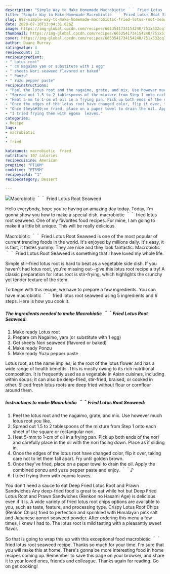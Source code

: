 ```yaml
---
description: "Simple Way to Make Homemade Macrobiotic ＾＾ Fried Lotus Root Seaweed"
title: "Simple Way to Make Homemade Macrobiotic ＾＾ Fried Lotus Root Seaweed"
slug: 692-simple-way-to-make-homemade-macrobiotic-fried-lotus-root-seaweed
date: 2020-07-10T13:04:31.626Z
image: https://img-global.cpcdn.com/recipes/6653541734154240/751x532cq70/macrobiotic-＾＾-fried-lotus-root-seaweed-recipe-main-photo.jpg
thumbnail: https://img-global.cpcdn.com/recipes/6653541734154240/751x532cq70/macrobiotic-＾＾-fried-lotus-root-seaweed-recipe-main-photo.jpg
cover: https://img-global.cpcdn.com/recipes/6653541734154240/751x532cq70/macrobiotic-＾＾-fried-lotus-root-seaweed-recipe-main-photo.jpg
author: Duane Murray
ratingvalue: 4
reviewcount: 13
recipeingredient:
- " Lotus root"
- " cm Nagaimo yam or substitute with 1 egg"
- " sheets Nori seaweed flavored or baked"
- " Ponzu"
- " Yuzu pepper paste"
recipeinstructions:
- "Peel the lotus root and the nagaimo, grate, and mix. Use however much lotus root you like."
- "Spread out 1.5 to 2 tablespoons of the mixture from Step 1 onto each sheet of the square or rectangular nori."
- "Heat 5-mm to 1-cm of oil in a frying pan. Pick up both ends of the nori and carefully place in the oil with the nori facing down. Place as if sliding in."
- "Once the edges of the lotus root have changed color, flip it over, taking care not to let them fall apart. Fry until golden brown."
- "Once they&#39;ve fried, place on a paper towel to drain the oil. Apply the combined ponzu and yuzu pepper paste and enjoy. ＾＾♪"
- "I tried frying them with egoma  leaves."
categories:
- Recipe
tags:
- macrobiotic
- 
- fried

katakunci: macrobiotic  fried 
nutrition: 107 calories
recipecuisine: American
preptime: "PT16M"
cooktime: "PT59M"
recipeyield: "1"
recipecategory: Dessert

---
```



![Macrobiotic ＾＾ Fried Lotus Root Seaweed](https://img-global.cpcdn.com/recipes/6653541734154240/751x532cq70/macrobiotic-＾＾-fried-lotus-root-seaweed-recipe-main-photo.jpg)

Hello everybody, hope you're having an amazing day today. Today, I'm gonna show you how to make a special dish, macrobiotic ＾＾ fried lotus root seaweed. One of my favorites food recipes. For mine, I am going to make it a little bit unique. This will be really delicious.

Macrobiotic ＾＾ Fried Lotus Root Seaweed is one of the most popular of current trending foods in the world. It's enjoyed by millions daily. It's easy, it is fast, it tastes yummy. They are nice and they look fantastic. Macrobiotic ＾＾ Fried Lotus Root Seaweed is something that I have loved my whole life.

Simple stir-fried lotus root is hard to beat as a vegetable side dish. If you haven&#39;t had lotus root, you&#39;re missing out--give this lotus root recipe a try! A classic preparation for lotus root is stir-frying, which highlights the crunchy yet tender texture of the stem.


To begin with this recipe, we have to prepare a few ingredients. You can have macrobiotic ＾＾ fried lotus root seaweed using 5 ingredients and 6 steps. Here is how you cook it.

<!--inarticleads1-->

##### The ingredients needed to make Macrobiotic ＾＾ Fried Lotus Root Seaweed:

1. Make ready  Lotus root
1. Prepare  cm Nagaimo, yam (or substitute with 1 egg)
1. Get  sheets Nori seaweed (flavored or baked)
1. Make ready  Ponzu
1. Make ready  Yuzu pepper paste


Lotus root, as the name implies, is the root of the lotus flower and has a wide range of health benefits. This is mostly owing to its rich nutritional composition. It is frequently used as a vegetable in Asian cuisines, including within soups; it can also be deep-fried, stir-fried, braised, or cooked in other. Sliced fresh lotus roots are deep fried without flour or cornflour around them. 

<!--inarticleads2-->

##### Instructions to make Macrobiotic ＾＾ Fried Lotus Root Seaweed:

1. Peel the lotus root and the nagaimo, grate, and mix. Use however much lotus root you like.
1. Spread out 1.5 to 2 tablespoons of the mixture from Step 1 onto each sheet of the square or rectangular nori.
1. Heat 5-mm to 1-cm of oil in a frying pan. Pick up both ends of the nori and carefully place in the oil with the nori facing down. Place as if sliding in.
1. Once the edges of the lotus root have changed color, flip it over, taking care not to let them fall apart. Fry until golden brown.
1. Once they&#39;ve fried, place on a paper towel to drain the oil. Apply the combined ponzu and yuzu pepper paste and enjoy. ＾＾♪
1. I tried frying them with egoma  leaves.


You don&#39;t need a sauce to eat Deep Fried Lotus Root and Prawn Sandwiches Any deep-fried food is great to eat while hot but Deep Fried Lotus Root and Prawn Sandwiches (Renkon no Hasami Age) is delicious even if it is. A wide variety of fried lotus root chips options are available to you, such as taste, feature, and processing type. Crispy Lotus Root Chips (Renkon Chips) fried to perfection and sprinkled with Himalayan pink salt and Japanese aonori seaweed powder. After ordering this menu a few times, I knew I had to. The lotus root is mild tasting with a pleasantly sweet flavor. 

So that is going to wrap this up with this exceptional food macrobiotic ＾＾ fried lotus root seaweed recipe. Thanks so much for your time. I'm sure that you will make this at home. There's gonna be more interesting food in home recipes coming up. Remember to save this page on your browser, and share it to your loved ones, friends and colleague. Thanks again for reading. Go on get cooking!
